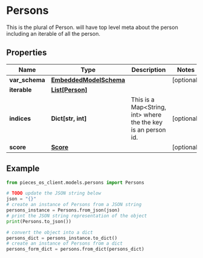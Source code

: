 # Persons

This is the plural of Person. will have top level meta about the person including an iterable of all the person.

## Properties

Name | Type | Description | Notes
------------ | ------------- | ------------- | -------------
**var_schema** | [**EmbeddedModelSchema**](EmbeddedModelSchema) |  | [optional] 
**iterable** | [**List[Person]**](Person) |  | 
**indices** | **Dict[str, int]** | This is a Map&lt;String, int&gt; where the the key is an person id. | [optional] 
**score** | [**Score**](Score) |  | [optional] 

## Example

```python
from pieces_os_client.models.persons import Persons

# TODO update the JSON string below
json = "{}"
# create an instance of Persons from a JSON string
persons_instance = Persons.from_json(json)
# print the JSON string representation of the object
print(Persons.to_json())

# convert the object into a dict
persons_dict = persons_instance.to_dict()
# create an instance of Persons from a dict
persons_form_dict = persons.from_dict(persons_dict)
```


